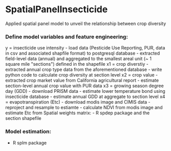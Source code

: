 # SpatialPanelInsecticide
Applied spatial panel model to unveil the relationship between crop diversity

### Define model variables and feature engineering:
y = insecticide use intensity
    - load data (Pesticide Use Reporting, PUR, data in csv and associated shapfile format) to postgresql database
    - extracted field-level data (annual) and aggregated to the smallest areal unit (~ 1 square mile "sections") defined in the shapefile
x1 = crop diverstiy
    - extracted annual crop type data from the aforementioned database
    - write python code to calculate crop diversity at section level
x2 = crop value
    - extracted crop market value from California agricultural report 
    - estimate section-level annual crop value with PUR data
x3 = growing season degree day (GDD)
    - download PRISM data
    - estimate lower temperature bond using insecticide database
    - estimate annual GDD at aggregate to section level
x4 = evapotranspiration (Etc)
    - download modis image and CIMIS data
    - reproject and resample to estiamte 
    - calculate NDVI from modis image and estimate Etc from 
Spatial weights matrix:
    - R spdep package and the section shapefile 

### Model estimation:
- R splm package



